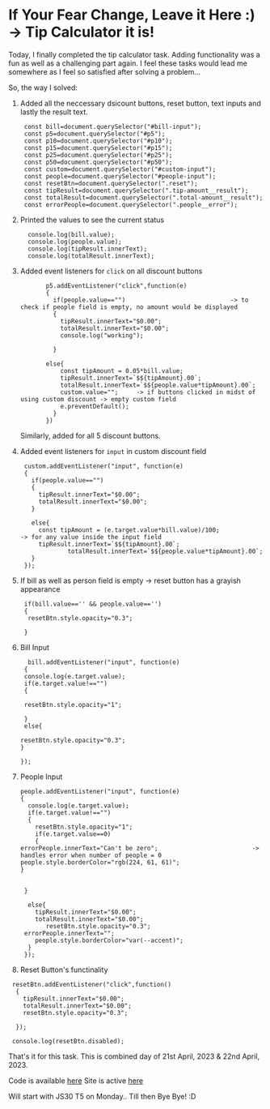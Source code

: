# If Your Fear Change, Leave it Here :) -> Tip Calculator it is!

Today, I finally completed the tip calculator task. Adding functionality was a fun as well as a challenging part again. I feel these tasks would lead me somewhere as I feel so satisfied after solving a problem...

So, the way I solved:

1.  Added all the neccessary dsicount buttons, reset button, text inputs and lastly the result text.

         const bill=document.querySelector("#bill-input");
         const p5=document.querySelector("#p5");
         const p10=document.querySelector("#p10");
         const p15=document.querySelector("#p15");
         const p25=document.querySelector("#p25");
         const p50=document.querySelector("#p50");
         const custom=document.querySelector("#custom-input");
         const people=document.querySelector("#people-input");
         const resetBtn=document.querySelector(".reset");
         const tipResult=document.querySelector(".tip-amount__result");
         const totalResult=document.querySelector(".total-amount__result");
         const errorPeople=document.querySelector(".people__error");

2. Printed the values to see the current status

         console.log(bill.value);
         console.log(people.value);
         console.log(tipResult.innerText);
         console.log(totalResult.innerText);
         
3. Added event listeners for `click` on all discount buttons

              p5.addEventListener("click",function(e)
              {   
                if(people.value=="")                             -> to check if people field is empty, no amount would be displayed
                {
                  tipResult.innerText="$0.00";
                  totalResult.innerText="$0.00";
                  console.log("working");
  
                }
                
              else{
                  const tipAmount = 0.05*bill.value;
                  tipResult.innerText=`$${tipAmount}.00`;
                  totalResult.innerText=`$${people.value*tipAmount}.00`;
                  custom.value="";     -> if buttons clicked in midst of using custom discount -> empty custom field
                  e.preventDefault();
                }
              })
              
   Similarly, added for all 5 discount buttons.
              
4. Added event listeners for `input` in custom discount field


        custom.addEventListener("input", function(e)
        {   
          if(people.value=="")
          {
            tipResult.innerText="$0.00";
            totalResult.innerText="$0.00";
          }

          else{
            const tipAmount = (e.target.value*bill.value)/100;                     -> for any value inside the input field
            tipResult.innerText=`$${tipAmount}.00`;
                    totalResult.innerText=`$${people.value*tipAmount}.00`;
          }
        });
        
        
                      
6. If bill as well as person field is empty -> reset button has a grayish appearance


        if(bill.value=='' && people.value=='')
        {
         resetBtn.style.opacity="0.3";
        
        }
        

7. Bill Input


         bill.addEventListener("input", function(e)
        {
        console.log(e.target.value);
        if(e.target.value!=="")
        {
   
        resetBtn.style.opacity="1";

        }
        else{

       resetBtn.style.opacity="0.3";
       }

       });
       
       
8. People Input

       people.addEventListener("input", function(e)
       {
         console.log(e.target.value);
         if(e.target.value!=="")
         {
           resetBtn.style.opacity="1";
           if(e.target.value==0)
           {
       errorPeople.innerText="Can't be zero";                          -> handles error when number of people = 0
       people.style.borderColor="rgb(224, 61, 61)";
       }

     
        }
   
         else{
           tipResult.innerText="$0.00";
           totalResult.innerText="$0.00";
              resetBtn.style.opacity="0.3";
        errorPeople.innerText="";
           people.style.borderColor="var(--accent)";
         }
        });
        
 9.   Reset Button's functinality
     
     resetBtn.addEventListener("click",function()
      {
        tipResult.innerText="$0.00";
        totalResult.innerText="$0.00";
        resetBtn.style.opacity="0.3";

      });

     console.log(resetBtn.disabled);
     
     
 That's it for this task. This is combined day of 21st April, 2023 & 22nd April, 2023. 

Code is available [here](https://github.com/jazzcodes/tip-calculator-app/pull/3)
Site is active [here](https://jazzcodes.github.io/tip-calculator-app/?custom=)

Will start with JS30 T5 on Monday..
Till then Bye Bye! :D 
        
